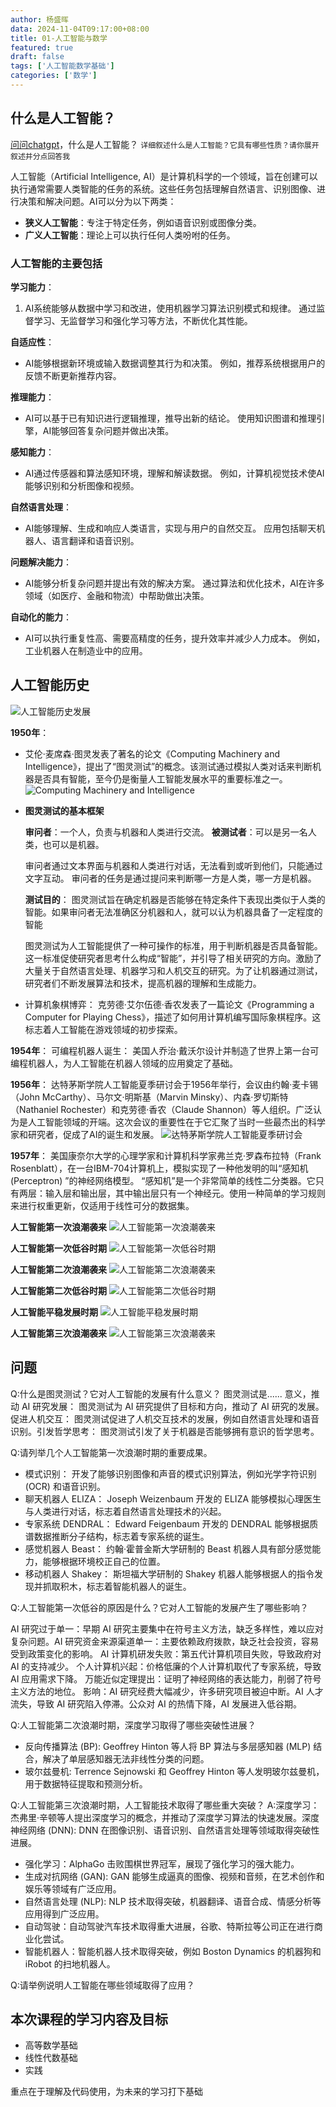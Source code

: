 ```yaml
---
author: 杨盛晖
data: 2024-11-04T09:17:00+08:00
title: 01-人工智能与数学
featured: true
draft: false
tags: ['人工智能数学基础']
categories: ['数学']
---
```




## 什么是人工智能？

[问问chatgpt](https://chatglm.cn/)，什么是人工智能？
`详细叙述什么是人工智能？它具有哪些性质？请你展开叙述并分点回答我`

人工智能（Artificial Intelligence, AI）是计算机科学的一个领域，旨在创建可以执行通常需要人类智能的任务的系统。这些任务包括理解自然语言、识别图像、进行决策和解决问题。AI可以分为以下两类：

- **狭义人工智能**：专注于特定任务，例如语音识别或图像分类。
- **广义人工智能**：理论上可以执行任何人类吩咐的任务。

### 人工智能的主要包括

**学习能力**：

1. AI系统能够从数据中学习和改进，使用机器学习算法识别模式和规律。
通过监督学习、无监督学习和强化学习等方法，不断优化其性能。

**自适应性**：

- AI能够根据新环境或输入数据调整其行为和决策。
  例如，推荐系统根据用户的反馈不断更新推荐内容。

**推理能力**：

- AI可以基于已有知识进行逻辑推理，推导出新的结论。
  使用知识图谱和推理引擎，AI能够回答复杂问题并做出决策。

**感知能力**：

- AI通过传感器和算法感知环境，理解和解读数据。
  例如，计算机视觉技术使AI能够识别和分析图像和视频。

**自然语言处理**：

- AI能够理解、生成和响应人类语言，实现与用户的自然交互。
  应用包括聊天机器人、语言翻译和语音识别。

**问题解决能力**：

- AI能够分析复杂问题并提出有效的解决方案。
  通过算法和优化技术，AI在许多领域（如医疗、金融和物流）中帮助做出决策。

**自动化的能力**：

- AI可以执行重复性高、需要高精度的任务，提升效率并减少人力成本。
  例如，工业机器人在制造业中的应用。

## 人工智能历史

![人工智能历史发展](https://pic.imgdb.cn/item/66f25dd7f21886ccc097057d.png)

**1950年**：

- 艾伦·麦席森·图灵发表了著名的论文《Computing Machinery and Intelligence》，提出了“图灵测试”的概念。该测试通过模拟人类对话来判断机器是否具有智能，至今仍是衡量人工智能发展水平的重要标准之一。
![Computing Machinery and Intelligence](https://pic.imgdb.cn/item/66f254f5f21886ccc08e8f6c.png)

- **图灵测试的基本框架**

  **审问者**：一个人，负责与机器和人类进行交流。
  **被测试者**：可以是另一名人类，也可以是机器。

  审问者通过文本界面与机器和人类进行对话，无法看到或听到他们，只能通过文字互动。
  审问者的任务是通过提问来判断哪一方是人类，哪一方是机器。

  **测试目的**：
  图灵测试旨在确定机器是否能够在特定条件下表现出类似于人类的智能。如果审问者无法准确区分机器和人，就可以认为机器具备了一定程度的智能

  图灵测试为人工智能提供了一种可操作的标准，用于判断机器是否具备智能。这一标准促使研究者思考什么构成“智能”，并引导了相关研究的方向。激励了大量关于自然语言处理、机器学习和人机交互的研究。为了让机器通过测试，研究者们不断发展算法和技术，提高机器的理解和生成能力。

- 计算机象棋博弈： 克劳德·艾尔伍德·香农发表了一篇论文《Programming a Computer for Playing Chess》，描述了如何用计算机编写国际象棋程序。这标志着人工智能在游戏领域的初步探索。

**1954年**：
可编程机器人诞生： 美国人乔治·戴沃尔设计并制造了世界上第一台可编程机器人，为人工智能在机器人领域的应用奠定了基础。

**1956年**：
达特茅斯学院人工智能夏季研讨会于1956年举行，会议由约翰·麦卡锡（John McCarthy）、马尔文·明斯基（Marvin Minsky）、内森·罗切斯特（Nathaniel Rochester）和克劳德·香农（Claude Shannon）等人组织。广泛认为是人工智能领域的开端。这次会议的重要性在于它汇聚了当时一些最杰出的科学家和研究者，促成了AI的诞生和发展。
![达特茅斯学院人工智能夏季研讨会](https://pic.imgdb.cn/item/66f25b3cf21886ccc094066a.png)

**1957年**：
美国康奈尔大学的心理学家和计算机科学家弗兰克·罗森布拉特（Frank Rosenblatt），在一台IBM-704计算机上，模拟实现了一种他发明的叫“感知机 (Perceptron) ”的神经网络模型。
“感知机”是一个非常简单的线性二分类器。它只有两层：输入层和输出层，其中输出层只有一个神经元。使用一种简单的学习规则来进行权重更新，仅适用于线性可分的数据集。

**人工智能第一次浪潮袭来**
![人工智能第一次浪潮袭来](https://pic.imgdb.cn/item/66f25e78f21886ccc097c640.png)

**人工智能第一次低谷时期**
![人工智能第一次低谷时期](https://pic.imgdb.cn/item/66f25e80f21886ccc097ceb7.png)

**人工智能第二次浪潮袭来**
![人工智能第二次浪潮袭来](https://pic.imgdb.cn/item/66f25e87f21886ccc097d652.png)

**人工智能第二次低谷时期**
![人工智能第二次低谷时期](https://pic.imgdb.cn/item/66f25e92f21886ccc097e28d.png)

**人工智能平稳发展时期**
![人工智能平稳发展时期](https://pic.imgdb.cn/item/66f25ea2f21886ccc097f2ba.png)

**人工智能第三次浪潮袭来**
![人工智能第三次浪潮袭来](https://pic.imgdb.cn/item/66f25fbaf21886ccc0992b2a.png)

## 问题

Q:什么是图灵测试？它对人工智能的发展有什么意义？
图灵测试是......
意义，推动 AI 研究发展： 图灵测试为 AI 研究提供了目标和方向，推动了 AI 研究的发展。促进人机交互： 图灵测试促进了人机交互技术的发展，例如自然语言处理和语音识别。引发哲学思考： 图灵测试引发了关于机器是否能够拥有意识的哲学思考。

Q:请列举几个人工智能第一次浪潮时期的重要成果。
- 模式识别： 开发了能够识别图像和声音的模式识别算法，例如光学字符识别 (OCR) 和语音识别。
- 聊天机器人 ELIZA： Joseph Weizenbaum 开发的 ELIZA 能够模拟心理医生与人类进行对话，标志着自然语言处理技术的兴起。
- 专家系统 DENDRAL： Edward Feigenbaum 开发的 DENDRAL 能够根据质谱数据推断分子结构，标志着专家系统的诞生。
- 感觉机器人 Beast： 约翰·霍普金斯大学研制的 Beast 机器人具有部分感觉能力，能够根据环境校正自己的位置。
- 移动机器人 Shakey： 斯坦福大学研制的 Shakey 机器人能够根据人的指令发现并抓取积木，标志着智能机器人的诞生。

Q:人工智能第一次低谷的原因是什么？它对人工智能的发展产生了哪些影响？

AI 研究过于单一：早期 AI 研究主要集中在符号主义方法，缺乏多样性，难以应对复杂问题。AI 研究资金来源渠道单一：主要依赖政府拨款，缺乏社会投资，容易受到政策变化的影响。
AI 计算机研发失败：第五代计算机项目失败，导致政府对 AI 的支持减少。
个人计算机兴起：价格低廉的个人计算机取代了专家系统，导致 AI 应用需求下降。
万能近似定理提出：证明了神经网络的表达能力，削弱了符号主义方法的地位。
影响：AI 研究经费大幅减少，许多研究项目被迫中断。AI 人才流失，导致 AI 研究陷入停滞。公众对 AI 的热情下降，AI 发展进入低谷期。

Q:人工智能第二次浪潮时期，深度学习取得了哪些突破性进展？
- 反向传播算法 (BP): Geoffrey Hinton 等人将 BP 算法与多层感知器 (MLP) 结合，解决了单层感知器无法非线性分类的问题。
- 玻尔兹曼机: Terrence Sejnowski 和 Geoffrey Hinton 等人发明玻尔兹曼机，用于数据特征提取和预测分析。


Q:人工智能第三次浪潮时期，人工智能技术取得了哪些重大突破？
A:深度学习：杰弗里·辛顿等人提出深度学习的概念，并推动了深度学习算法的快速发展。深度神经网络 (DNN): DNN 在图像识别、语音识别、自然语言处理等领域取得突破性进展。
- 强化学习：AlphaGo 击败围棋世界冠军，展现了强化学习的强大能力。
- 生成对抗网络 (GAN): GAN 能够生成逼真的图像、视频和音频，在艺术创作和娱乐等领域有广泛应用。
- 自然语言处理 (NLP): NLP 技术取得突破，机器翻译、语音合成、情感分析等应用得到广泛应用。
- 自动驾驶：自动驾驶汽车技术取得重大进展，谷歌、特斯拉等公司正在进行商业化尝试。
- 智能机器人：智能机器人技术取得突破，例如 Boston Dynamics 的机器狗和 iRobot 的扫地机器人。
  
Q:请举例说明人工智能在哪些领域取得了应用？

## 本次课程的学习内容及目标

- 高等数学基础
- 线性代数基础
- 实践

重点在于理解及代码使用，为未来的学习打下基础
